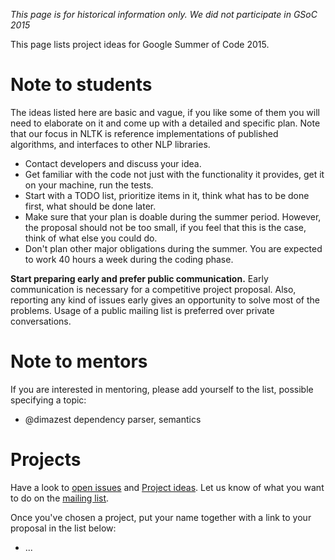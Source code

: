 *This page is for historical information only. We did not participate in GSoC 2015*

This page lists project ideas for Google Summer of Code 2015.

# Note to students

The ideas listed here are basic and vague, if you like some of them you will need to elaborate on it and come up with a detailed and specific plan. Note that our focus in NLTK is reference implementations of published algorithms, and interfaces to other NLP libraries.

* Contact developers and discuss your idea.
* Get familiar with the code not just with the functionality it provides, get it on your machine, run the tests.
* Start with a TODO list, prioritize items in it, think what has to be done first, what should be done later.
* Make sure that your plan is doable during the summer period. However, the proposal should not be too small, if you feel that this is the case, think of what else you could do.
* Don't plan other major obligations during the summer. You are expected to work 40 hours a week during the coding phase.

**Start preparing early and prefer public communication.** Early communication is necessary for a competitive project proposal. Also, reporting any kind of issues early gives an opportunity to solve most of the problems. Usage of a public mailing list is preferred over private conversations.

# Note to mentors

If you are interested in mentoring, please add yourself to the list, possible specifying a topic:

* @dimazest dependency parser, semantics

# Projects

Have a look to [open issues](https://github.com/nltk/nltk/issues) and [Project ideas](http://moin.ourproject.org/moin/projects/nltk/ProjectIdeas). Let us know of what you want to do on the [mailing list](https://groups.google.com/forum/#!forum/nltk-dev).

Once you've chosen a project, put your name together with a link to your proposal in the list below:

* ...
